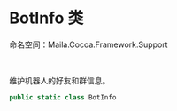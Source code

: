 # BotInfo 类
命名空间：Maila.Cocoa.Framework.Support

<br>

维护机器人的好友和群信息。
```C#
public static class BotInfo
```

